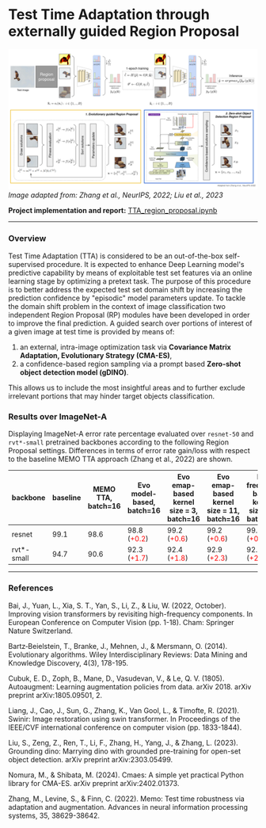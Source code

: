 # Test Time Adaptation through externally guided Region Proposal

![alt text](./pics/pipeline.png)
*Image adapted from:  Zhang et al., NeurIPS, 2022;  Liu et al., 2023*

**Project implementation and report:** [TTA_region_proposal.ipynb](https://github.com/gzemo/TTA-region-proposal/blob/main/TTA_region_proposal.ipynb) 

---

### Overview
Test Time Adaptation (TTA) is considered to be an out-of-the-box self-supervised procedure. It is expected to enhance Deep Learning model's predictive capability by means of exploitable test set features via an online learning stage by optimizing a pretext task. The purpose of this procedure is to better address the expected test set domain shift by increasing the prediction confidence by "episodic" model parameters update.
To tackle the domain shift problem in the context of image classification two independent Region Proposal (RP) modules have been developed in order to improve the final prediction. A guided search over portions of interest of a given image at test time is provided by means of:
1. an external, intra-image optimization task via **Covariance Matrix Adaptation, Evolutionary Strategy (CMA-ES)**,
2. a confidence-based region sampling via a prompt based **Zero-shot object detection model (gDINO)**.

This allows us to include the most insightful areas and to further exclude irrelevant portions that may hinder target objects classification.


### Results over ImageNet-A

Displaying ImageNet-A error rate percentage evaluated over `resnet-50` and `rvt*-small` pretrained backbones according to the following Region Proposal settings. Differences in terms of error rate gain/loss with respect to the baseline MEMO TTA approach (Zhang et al., 2022) are shown.

| backbone | baseline | MEMO TTA, batch=16 | Evo<br/> model-based, batch=16 |Evo<br/> emap-based<br/>kernel size = 3, batch=16 | Evo<br/> emap-based<br/>kernel size = 11, batch=16 |  Evo<br/> freqmap-based<br/>kernel size = 3, batch=16 | Evo<br/> freqmap-based<br/>kernel size = 11, batch=16 | gDINO<br/>box_thr=0.2, text_thr=0.2,<br/> confidence=1, batch=16 | gDINO<br/>box_thr=0.2, text_thr=0.2,<br/> confidence=1, batch=32 |
|----------|----------|----------|---------|--------|-------|--------|---------|--------|-------|
| resnet   | 99.1     | 98.6     | 98.8 (<span style="color:red">+0.2</span>)    | 99.2 (<span style="color:red">+0.6</span>) |  99.2 (<span style="color:red">+0.6</span>)  |  99.2 (<span style="color:red">+0.6</span>)   | 99.4 (<span style="color:red">+0.8</span>)  | **98.4** (<span style="color:green">**-0.2**</span>) | **98.3** (<span style="color:green">**-0.3**</span>) |
| rvt*-small | 94.7   | 90.6     | 92.3 (<span style="color:red">+1.7</span>)    |92.4 (<span style="color:red">+1.8</span>)  |  92.9 (<span style="color:red">+2.3</span>) |  92.9 (<span style="color:red">+2.3</span>)   | 93.2 (<span style="color:red">+2.6</span>)    | **85.7** (<span style="color:green">**-4.9**</span>) | **85.4** (<span style="color:green">**-5.2**</span>) |

---

### References

Bai, J., Yuan, L., Xia, S. T., Yan, S., Li, Z., & Liu, W. (2022, October). Improving vision transformers by revisiting high-frequency components. In European Conference on Computer Vision (pp. 1-18). Cham: Springer Nature Switzerland.

Bartz‐Beielstein, T., Branke, J., Mehnen, J., & Mersmann, O. (2014). Evolutionary algorithms. Wiley Interdisciplinary Reviews: Data Mining and Knowledge Discovery, 4(3), 178-195.

Cubuk, E. D., Zoph, B., Mane, D., Vasudevan, V., & Le, Q. V. (1805). Autoaugment: Learning augmentation policies from data. arXiv 2018. arXiv preprint arXiv:1805.09501, 2.

Liang, J., Cao, J., Sun, G., Zhang, K., Van Gool, L., & Timofte, R. (2021). Swinir: Image restoration using swin transformer. In Proceedings of the IEEE/CVF international conference on computer vision (pp. 1833-1844).

Liu, S., Zeng, Z., Ren, T., Li, F., Zhang, H., Yang, J., & Zhang, L. (2023). Grounding dino: Marrying dino with grounded pre-training for open-set object detection. arXiv preprint arXiv:2303.05499.

Nomura, M., & Shibata, M. (2024). Cmaes: A simple yet practical Python library for CMA-ES. arXiv preprint arXiv:2402.01373.

Zhang, M., Levine, S., & Finn, C. (2022). Memo: Test time robustness via adaptation and augmentation. Advances in neural information processing systems, 35, 38629-38642.




